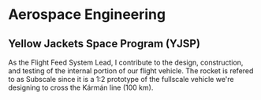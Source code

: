 # Aerospace Engineering

## Yellow Jackets Space Program (YJSP)

As the Flight Feed System Lead, I contribute to the design, construction, and testing of the internal portion of our flight vehicle. The rocket is refered to as Subscale since it is a 1:2 prototype of the fullscale vehicle we're designing to cross the Kármán line (100 km).


